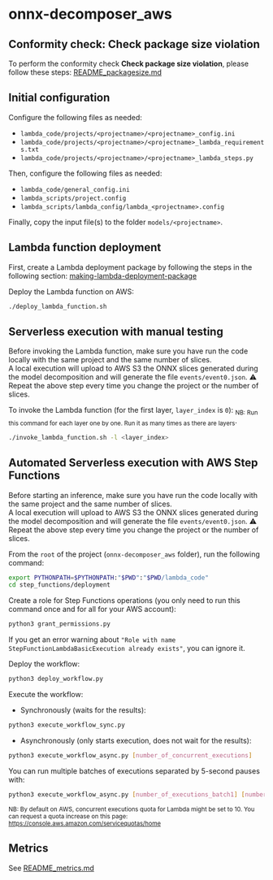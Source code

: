 # onnx-decomposer_aws

## Conformity check: Check package size violation

To perform the conformity check **Check package size violation**, please follow these steps: 
[README_packagesize.md](README_packagesize.md)

## Initial configuration

Configure the following files as needed:       
- `lambda_code/projects/<projectname>/<projectname>_config.ini`
- `lambda_code/projects/<projectname>/<projectname>_lambda_requirements.txt`
- `lambda_code/projects/<projectname>/<projectname>_lambda_steps.py`

Then, configure the following files as needed:          
- `lambda_code/general_config.ini`
- `lambda_scripts/project.config`
- `lambda_scripts/lambda_config/lambda_<projectname>.config`

Finally, copy the input file(s) to the folder `models/<projectname>`.

## Lambda function deployment

First, create a Lambda deployment package by following the steps in the following section:
[making-lambda-deployment-package](README_packagesize.md#making-lambda-deployment-package)

Deploy the Lambda function on AWS:
```bash
./deploy_lambda_function.sh
```

## Serverless execution with manual testing

Before invoking the Lambda function, make sure you have run the code locally with the same project and the same
number of slices.       
A local execution will upload to AWS S3 the ONNX slices generated during the model decomposition and
will generate the file `events/event0.json`.
:warning: Repeat the above step every time you change the project or the number of slices.

To invoke the Lambda function (for the first layer, `layer_index` is `0`):
<sub>NB: Run this command for each layer one by one. Run it as many times as there are layers</sub>.
```bash
./invoke_lambda_function.sh -l <layer_index>
```

## Automated Serverless execution with AWS Step Functions

Before starting an inference, make sure you have run the code locally with the same project and the same
number of slices.       
A local execution will upload to AWS S3 the ONNX slices generated during the model decomposition and
will generate the file `events/event0.json`.
:warning: Repeat the above step every time you change the project or the number of slices.

From the `root` of the project (`onnx-decomposer_aws` folder), run the following command:
```bash
export PYTHONPATH=$PYTHONPATH:"$PWD":"$PWD/lambda_code"
cd step_functions/deployment
```

Create a role for Step Functions operations (you only need to run this command once and for all for your AWS account):
```bash
python3 grant_permissions.py
```
If you get an error warning about `"Role with name StepFunctionLambdaBasicExecution already exists"`, you can ignore it.

Deploy the workflow:
```bash
python3 deploy_workflow.py
```

Execute the workflow:
- Synchronously (waits for the results):
```bash
python3 execute_workflow_sync.py
```
- Asynchronously (only starts execution, does not wait for the results):
```bash
python3 execute_workflow_async.py [number_of_concurrent_executions]
```
You can run multiple batches of executions separated by 5-second pauses with:
```bash
python3 execute_workflow_async.py [number_of_executions_batch1] [number_of_executions_batch2] [...]
```
<sub>NB: By default on AWS, concurrent executions quota for Lambda might be set to 10.
You can request a quota increase on this page: https://console.aws.amazon.com/servicequotas/home </sub>

## Metrics

See [README_metrics.md](README_metrics.md)
